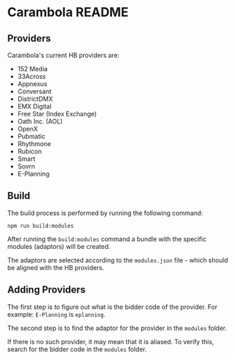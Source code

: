 # Carambola README

## Providers

Carambola's current HB providers are:

* 152 Media
* 33Across
* Appnexus
* Conversant
* DistrictDMX
* EMX Digital
* Free Star (Index Exchange)
* Oath Inc. (AOL)
* OpenX 
* Pubmatic
* Rhythmone
* Rubicon
* Smart
* Sovrn
* E-Planning

## Build

The build process is performed by running the following command:

`npm run build:modules`

After running the `build:modules` command a bundle with the specific modules (adaptors) 
will be created.

The adaptors are selected according to the `modules.json` file - which should be aligned 
with the HB providers.

## Adding Providers

The first step is to figure out what is the bidder code of the provider.
For example: `E-Planning` is `eplanning`.

The second step is to find the adaptor for the provider in the `modules` folder.

If there is no such provider, it may mean that it is aliased.
To verify this, search for the bidder code in the `modules` folder.
